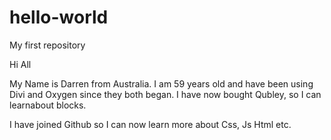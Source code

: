 # hello-world
My first repository

Hi All

My Name is Darren from Australia. I am 59 years old and have been using Divi and Oxygen since they both began.
I have now bought Qubley, so I can learnabout blocks.

I have joined Github so I can now learn more about Css, Js Html etc.
